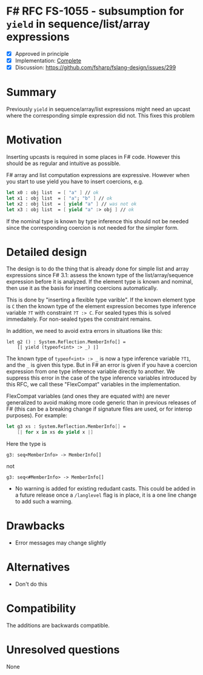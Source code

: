 # F# RFC FS-1055 -  subsumption for `yield` in sequence/list/array expressions 


* [x] Approved in principle 
* [x] Implementation: [Complete](https://github.com/Microsoft/visualfsharp/pull/4930)
* [x] Discussion: https://github.com/fsharp/fslang-design/issues/299

# Summary
[summary]: #summary

Previously `yield` in sequence/array/list expressions might need an upcast where the corresponding simple expression did not.
This fixes this problem

# Motivation
[motivation]: #motivation

Inserting upcasts is required in some places in F# code. However this should be as regular and intuitive as possible.

F# array and list computation expressions are expressive. However when you start to use yield you have to insert coercions, e.g.

```fsharp
let x0 : obj list  = [ "a" ] // ok
let x1 : obj list  = [ "a"; "b" ] // ok
let x2 : obj list  = [ yield "a" ] // was not ok
let x3 : obj list  = [ yield "a" :> obj ] // ok
```
If the nominal type is known by type inference this should not be needed
since the corresponding coercion is not needed for the simpler form.


# Detailed design
[design]: #detailed-design

The design is to do the thing that is already done for simple list and array expressions since F# 3.1: assess the known type of the
list/array/sequence expression before it is analyzed. If the element type is known and nominal, then use it as the basis for inserting
coercions automatically.

This is done by "inserting a flexible type varible". If the known element type is `C` then the known type of the element expression
becomes type inference variable `?T` with constraint `?T :> C`.  For sealed types this is solved immedaitely. For non-sealed types
the constraint remains. 


In addition, we need to avoid extra errors in situations like this:
```
let g2 () : System.Reflection.MemberInfo[] = 
    [| yield (typeof<int> :> _) |]
```
The known type of `typeof<int> :> _` is now a type inference variable `?T1`, and the `_` is given this type.  But in F#
an error is given if you have a coercion expression from one type inference variable directly to another. We suppress this
error in the case of the type inference variables introduced by this RFC, we call these "FlexCompat" variables in the implementation.  

FlexCompat variables (and ones they are equated with) are never generalized to avoid making more code generic than in previous
releases of F# (this can be a breaking change if signature files are used, or for interop purposes). For example:

```fsharp
let g3 xs : System.Reflection.MemberInfo[] = 
    [| for x in xs do yield x |]
```

Here the type is

    g3: seq<MemberInfo> -> MemberInfo[]

not

    g3: seq<#MemberInfo> -> MemberInfo[]

* No warning is added for existing redudant casts. This could be added in a future release once a `/langlevel` flag is in place, it is a one line change to add such a warning.


# Drawbacks
[drawbacks]: #drawbacks

* Error messages may change slightly

# Alternatives
[alternatives]: #alternatives

* Don't do this

# Compatibility
[compatibility]: #compatibility

The additions are backwards compatible.  


# Unresolved questions
[unresolved]: #unresolved-questions

None
